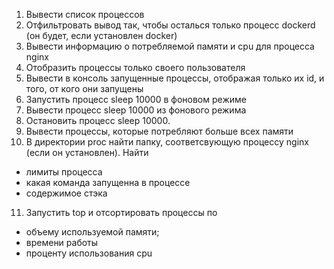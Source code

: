 1) Вывести список процессов
2) Отфильтровать вывод так, чтобы осталься только процесс dockerd (он будет, если установлен docker)
3) Вывести информацию о потребляемой памяти и cpu для процесса nginx
4) Отобразить процессы только своего пользователя
5) Вывести в консоль запущенные процессы, отображая только их id, и того, от кого они запущены
6) Запустить процесс sleep 10000 в фоновом режиме
7) Вывести процесс sleep 10000 из фонового режима
8) Остановить процесс sleep 10000.
9) Вывести процессы, которые потребляют больше всех памяти
10) В директории proc найти папку, соответсвующую процессу nginx (если он установлен). Найти
- лимиты процесса
- какая команда запущенна в процессе
- содержимое стэка
11) Запустить top и отсортировать процессы по
- объему используемой памяти;
- времени работы
- проценту использования cpu
